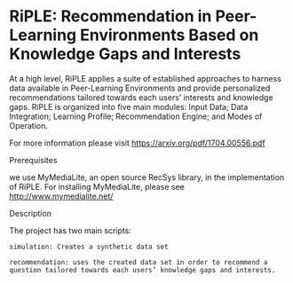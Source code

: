 # RiPLE: Recommendation in Peer-Learning Environments Based on Knowledge Gaps and Interests

At a high level, RiPLE applies a suite of established approaches to harness data available in Peer-Learning Environments and provide personalized recommendations tailored towards each users’ interests and knowledge gaps. RiPLE is organized into five main modules: Input Data; Data Integration; Learning Profile; Recommendation Engine; and Modes of Operation.

For more information please visit https://arxiv.org/pdf/1704.00556.pdf


Prerequisites

we use MyMediaLite, an open source RecSys library, in the implementation of RiPLE. For installing MyMediaLite, please see http://www.mymedialite.net/


Description

The project has two main scripts:
	
	simulation: Creates a synthetic data set
	
	recommendation: uses the created data set in order to recommend a question tailored towards each users’ knowledge gaps and interests.